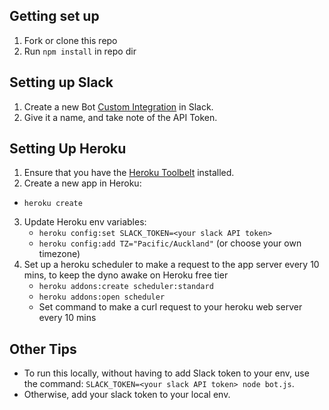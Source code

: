 ## Getting set up
1. Fork or clone this repo
2. Run `npm install` in repo dir

## Setting up Slack
1. Create a new Bot [Custom Integration](https://my.slack.com/apps/manage/custom-integrations) in Slack.
2. Give it a name, and take note of the API Token.

## Setting Up Heroku
1. Ensure that you have the [Heroku Toolbelt](https://toolbelt.heroku.com/) installed.
2. Create a new app in Heroku:
  - `heroku create`
3. Update Heroku env variables:
    - `heroku config:set SLACK_TOKEN=<your slack API token>`
    - `heroku config:add TZ="Pacific/Auckland"` (or choose your own timezone)
4. Set up a heroku scheduler to make a request to the app server every 10 mins, to keep the dyno awake on Heroku free tier
    - `heroku addons:create scheduler:standard`
    - `heroku addons:open scheduler`
    - Set command to make a curl request to your heroku web server every 10 mins

## Other Tips
- To run this locally, without having to add Slack token to your env, use the command: `SLACK_TOKEN=<your slack API token> node bot.js`.
- Otherwise, add your slack token to your local env.

